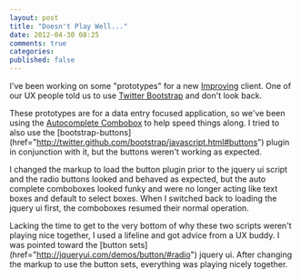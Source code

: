 ```yaml
---
layout: post
title: "Doesn't Play Well..."
date: 2012-04-30 08:25
comments: true
categories: 
published: false
---
```


I've been working on some "prototypes" for a new [Improving](href="http://www.improvingenterprises.com") client. One of our UX people told us to use [Twitter Bootstrap](href="http://twitter.github.com/bootstrap/")
and don't look back.

These prototypes are for a data entry focused application, so we've been using the [Autocomplete Combobox](href="http://jqueryui.com/demos/autocomplete/#combobox") to
help speed things along. I tried to also use the [bootstrap-buttons] (href="http://twitter.github.com/bootstrap/javascript.html#buttons") plugin in conjunction with it, but the buttons weren't working as expected. 

I changed the markup to load the button plugin prior to the jquery ui script and the radio buttons looked and behaved as expected, but the auto complete comboboxes
looked funky and were no longer acting like text boxes and default to select boxes. When I switched back to loading the jquery ui first, the comboboxes resumed their normal operation.

Lacking the time to get to the very bottom of why these two scripts weren't playing nice together, I used a lifeline and got advice from a UX buddy. I was pointed toward the [button sets] (href="http://jqueryui.com/demos/button/#radio") 
jquery ui. After changing the markup to use the button sets, everything was playing nicely together.
